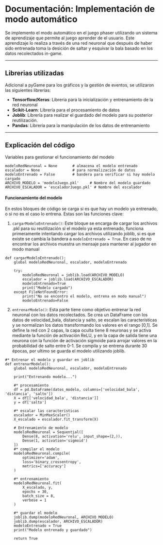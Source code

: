 # Documentación: Implementación de modo automático

Se implemento el modo automático en el juego phaser utilizando un sistema de aprendizaje que permite al juego aprender de el usuario. Este aprendizaje lo realiza a través de una red neuronal que después de haber sido entrenada toma la desición de saltar y esquivar la bala basado en los datos recolectados in-game.

--- 
## Librerias utilizadas
Adicional a pyGame para los gráficos y la gestión de eventos, se utilizaron las siguientes librerias:

- **Tensorflow/Keras**: Libreria para la inicialización y entrenamiento de la red neuronal
- **Scikit-Learn**: Librería para el procesamiento de datos
- **Joblib**: Librería para realizar el guardado del modelo para su posterior reutilización.
- **Pandas**: Librería para la manipulación de los datos de entrenamiento

--- 
## Explicación del código
Variables para gestionar el funcionamiento del modelo
```
modeloRedNeuronal = None       # almacena el modelo entrenado
escalador = None               # para normalización de datos
modeloEntrenado = False        # bandera para verificar si hay modelo cargado
ARCHIVO_MODELO = 'modeloJuego.pkl'     # Nombre del modelo guardado
ARCHIVO_ESCALADOR = 'escaladorJuego.pkl' # Nombre del escalador
```

#### Funcionamiento del modelo
En estos bloques de código se carga si es que hay un modelo ya entrenado, o si no es el caso lo entrena. Estas son las funciones clave:

1. `cargarModeloEntrenado()`: Este bloque se encarga de cargar los archivos .pkl para su reutilización si el modelo ya esta entrenado, funciona primeramente intentando cargar los archivos utilizando joblib, si es que existe se cambia la bandera a `modeloEntrenado = True`. En caso de no encontrar los archivos muestra un mensaje para mantener al jugador en modo manual
```
def cargarModeloEntrenado():
    global modeloRedNeuronal, escalador, modeloEntrenado

    try:
        modeloRedNeuronal = joblib.load(ARCHIVO_MODELO)
        escalador = joblib.load(ARCHIVO_ESCALADOR)
        modeloEntrenado=True
        print("Modelo cargado")
    except FileNotFoundError:
        print("No se encontro el modelo, entrena en modo manual")
        modeloEntrenado=False
```

2. `entrenarModelo()`: Esta parte tiene como objetivo entrenar la red neuronal con los datos recolectados. Se crea un DataFrame con los datos de velocidad_bala, distancia y salto, se escalan las características y se normalizan los datos transformando los valores en el rango [0,1]. Se define la red con 2 capas, la capa oculta tiene 8 neuronas y se activa mediante la función de activación ReLU, y en la capa de salida tiene una neurona con la función de activación sigmoide para arrojar valores en la probabilidad de salto entre 0-1. Se compila y se entrena durante 30 épocas, por ultimo se guarda el modelo utilizando joblib.
```
#* Entrenar el modelo y guardar en joblib
def entrenarModelo():
    global modeloRedNeuronal, escalador, modeloEntrenado

    print("Entrenando modelo...")

    #* procesamiento
    df = pd.DataFrame(datos_modelo, columns=['velocidad_bala', 'distancia', 'salto'])
    X = df[['velocidad_bala', 'distancia']] 
    y = df['salto']
    
    #* escalar las características
    escalador = MinMaxScaler()
    X_escalado = escalador.fit_transform(X)

    # Entrenamiento de modelo
    modeloRedNeuronal = Sequential([
        Dense(8, activation='relu', input_shape=(2,)),
        Dense(1, activation='sigmoid')
    ]) 
    #* compilar el modelo
    modeloRedNeuronal.compile(
        optimizer='adam', 
        loss='binary_crossentropy', 
        metrics=['accuracy']
    )

    #* entrenamiento
    modeloRedNeuronal.fit(
        X_escalado, y,
        epochs = 30,
        batch_size = 8,
        verbose = 1
    )

    #* guardar el modelo
    joblib.dump(modeloRedNeuronal, ARCHIVO_MODELO)
    joblib.dump(escalador, ARCHIVO_ESCALADOR)
    modeloEntrenado = True
    print("Modelo entrenado y guardado")
    
    return True
```

